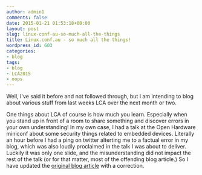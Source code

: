 ```yaml
---
author: admin1
comments: false
date: 2015-01-21 01:53:18+00:00
layout: post
slug: linux-conf-au-so-much-all-the-things
title: Linux.conf.au - so much all the things!
wordpress_id: 603
categories:
- blog
tags:
- blog
- LCA2015
- oops
---
```


Well, I've said it before and not followed through, but I am intending to blog about various stuff from last weeks LCA over the next month or two.

One things about LCA of course is how much you learn. Especially when you stand up in front of a room to share something and discover errors in your own understanding! In my own case, I had a talk at the Open Hardware miniconf about some security things related to embedded devices. Literally an hour before I had a ping on twitter alterting me to a factual error in my blog, which was also loudly proclaimed in the talk I was about to deliver. Luckily it was only one slide, and the misunderstanding did not impact the rest of the talk (or for that matter, most of the offending blog article.) So I have updated the [original blog article](http://blog.oldcomputerjunk.net/2014/experiments-with-hardening-openwrt-applying-the-grsecurity-patches/) with a correction.

